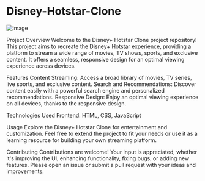 # Disney-Hotstar-Clone
![image](https://github.com/user-attachments/assets/b5b51ae6-7ccc-4631-9b33-4298dfc24760)

Project Overview
Welcome to the Disney+ Hotstar Clone project repository! This project aims to recreate the Disney+ Hotstar experience, providing a platform to stream a wide range of movies, TV shows, sports, and exclusive content. It offers a seamless, responsive design for an optimal viewing experience across devices.

Features
Content Streaming: Access a broad library of movies, TV series, live sports, and exclusive content.
Search and Recommendations: Discover content easily with a powerful search engine and personalized recommendations.
Responsive Design: Enjoy an optimal viewing experience on all devices, thanks to the responsive design.

Technologies Used
Frontend: HTML, CSS, JavaScript

Usage
Explore the Disney+ Hotstar Clone for entertainment and customization. Feel free to extend the project to fit your needs or use it as a learning resource for building your own streaming platform.

Contributing
Contributions are welcome! Your input is appreciated, whether it's improving the UI, enhancing functionality, fixing bugs, or adding new features. Please open an issue or submit a pull request with your ideas and improvements.
